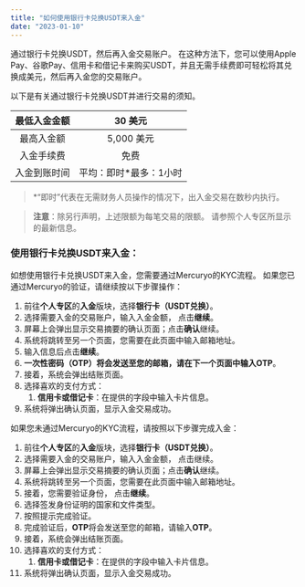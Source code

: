 ```yaml
---
title: "如何使用银行卡兑换USDT来入金"
date: "2023-01-10"
---
```


通过银行卡兑换USDT，然后再入金交易账户。 在这种方法下，您可以使用Apple Pay、谷歌Pay、信用卡和借记卡来购买USDT，并且无需手续费即可轻松将其兑换成美元，然后再入金您的交易账户。

以下是有关通过银行卡兑换USDT并进行交易的须知。

| 最低入金金额 | 30 美元        |
|:------:|:------------:|
| 最高入金额  | 5,000 美元     |
| 入金手续费  | 免费           |
| 入金到账时间 | 平均：即时*最多：1小时 |

> *“即时”代表在无需财务人员操作的情况下，出入金交易在数秒内执行。

> **注意**：除另行声明，上述限额为每笔交易的限额。 请参照个人专区所显示的最新信息。

### 使用银行卡兑换USDT来入金：

如想使用银行卡兑换USDT来入金，您需要通过Mercuryo的KYC流程。 如果您已通过Mercuryo的验证，请继续按以下步骤操作：

1. 前往**个人专区**的**入金**版块，选择**银行卡（USDT兑换）**。
2. 选择需要入金的交易账户，输入入金金额， 点击**继续**。
3. 屏幕上会弹出显示交易摘要的确认页面；点击**确认**继续。
4. 系统将跳转至另一个页面，您需要在此页面中输入邮箱地址。
5. 输入信息后点击**继续**。
6. **一次性密码（OTP）**将会发送至您的邮箱，请在下一个页面中输入**OTP**。
7. 接着，系统会弹出结账页面。
8. 选择喜欢的支付方式：
    1. **信用卡或借记卡**：在提供的字段中输入卡片信息。
9. 系统将弹出确认页面，显示入金交易成功。

如果您未通过Mercuryo的KYC流程，请按照以下步骤完成入金：

1. 前往**个人专区**的**入金**版块，选择**银行卡（USDT兑换）**。
2. 选择需要入金的交易账户，输入入金金额， 点击继续。
3. 屏幕上会弹出显示交易摘要的确认页面；点击**确认**继续。
4. 系统将跳转至另一个页面，您需要在此页面中输入邮箱地址。
5. 接着，您需要验证身份， 点击**继续**。
6. 选择签发身份证明的国家和文件类型。
7. 按照提示完成验证。
8. 完成验证后，**OTP**将会发送至您的邮箱，请输入**OTP**。
9. 接着，系统会弹出结账页面。
10. 选择喜欢的支付方式：
    1. **信用卡或借记卡**：在提供的字段中输入卡片信息。
11. 系统将弹出确认页面，显示入金交易成功。
